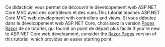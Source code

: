 <span data-ttu-id="4b6da-101">Ce didacticiel vous permet de découvrir le développement web ASP.NET Core MVC avec des contrôleurs et des vues.</span><span class="sxs-lookup"><span data-stu-id="4b6da-101">This tutorial teaches ASP.NET Core MVC web development with controllers and views.</span></span> <span data-ttu-id="4b6da-102">Si vous débutez dans le développement web ASP.NET Core, choisissez la version [Pages Razor](xref:tutorials/razor-pages/razor-pages-start) de ce tutoriel, qui fournit un point de départ plus facile.</span><span class="sxs-lookup"><span data-stu-id="4b6da-102">If you're new to ASP.NET Core web development, consider the [Razor Pages](xref:tutorials/razor-pages/razor-pages-start) version of this tutorial, which provides an easier starting point.</span></span>
